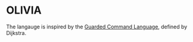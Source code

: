 # **OLIVIA** 

The langauge is inspired by the [Guarded Command Language](https://en.wikipedia.org/wiki/Guarded_Command_Language), defined by Dijkstra.




